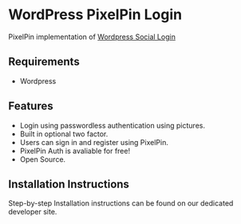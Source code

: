 WordPress PixelPin Login
=============
PixelPin implementation of [Wordpress Social Login](https://github.com/miled/wordpress-pixelpin-login)

Requirements
------------
* Wordpress

Features
--------
* Login using passwordless authentication using pictures.
* Built in optional two factor.
* Users can sign in and register using PixelPin.
* PixelPin Auth is avaliable for free!
* Open Source.

Installation Instructions
------------
Step-by-step Installation instructions can be found on our dedicated developer site.